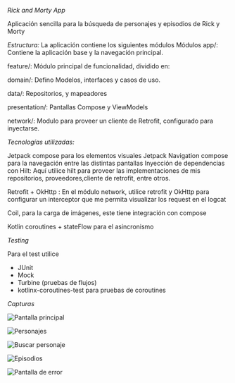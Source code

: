 *Rick and Morty App*

Aplicación sencilla para la búsqueda de personajes y episodios de Rick y Morty

*Estructura:*
La aplicación contiene los siguientes módulos
Módulos
app/: Contiene la aplicación base y la navegación principal.

feature/: Módulo principal de funcionalidad, dividido en:

domain/: Defino Modelos, interfaces y casos de uso.

data/: Repositorios, y mapeadores

presentation/: Pantallas Compose y ViewModels

network/: Modulo para proveer un cliente de Retrofit, configurado para inyectarse.

*Tecnologías utilizadas:*

Jetpack compose para los elementos visuales
Jetpack Navigation compose para la navegación entre las distintas pantallas
Inyección de dependencias con Hilt:
Aquí utilice hilt para proveer las implementaciones de mis repositorios,
proveedores,cliente de retrofit, entre otros.

Retrofit + OkHttp : En el módulo network, utilice retrofit y OkHttp para configurar un interceptor
que me
permita visualizar los request en el logcat

Coil, para la carga de imágenes, este tiene integración con compose

Kotlin coroutines + stateFlow para el asincronismo

*Testing*

Para el test utilice

* JUnit
* Mock
* Turbine (pruebas de flujos)
* kotlinx-coroutines-test para pruebas de coroutines

*Capturas*

![Pantalla principal](screenshots/home.jpg)

![Personajes](screenshots/personajes.jpg)

![Buscar personaje](screenshots/buscar_personaje.jpg)

![Episodios](screenshots/buscar_episodio.jpg)

![Pantalla de error](screenshots/error.jpg)












